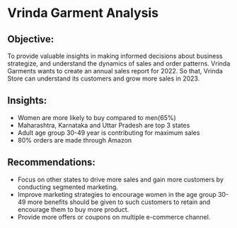# Vrinda Garment Analysis


## Objective:
To provide valuable insights in making informed decisions about business strategize, and understand the dynamics of sales and order patterns.
Vrinda Garments wants to create an annual sales report for 2022. So that, Vrinda Store can understand its customers and grow more sales in 2023.

## Insights:
* Women are more likely to buy compared to men(65%)
* Maharashtra, Karnataka and Uttar Pradesh are top 3 states
* Adult age group 30-49 year is contributing for maximum sales
* 80% orders are made through Amazon

## Recommendations:
* Focus on other states to drive more sales and gain more customers by conducting segmented marketing.
* Improve marketing strategies to encourage women in the age group 30-49 more benefits should be given
  to such customers to retain and encourage them to buy more product.
* Provide more offers or coupons on multiple e-commerce channel.


